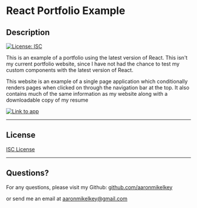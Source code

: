 # React Portfolio Example

## Description

[![License: ISC](https://img.shields.io/badge/License-ISC-blue.svg)](https://opensource.org/licenses/ISC)

This is an example of a portfolio using the latest version of React. This isn't my current portfolio website, since I have not had the chance to test my custom components with the latest version of React.

This website is an example of a single page application which conditionally renders pages when clicked on through the navigation bar at the top. It also contains much of the same information as my website along with a downloadable copy of my resume

[![Link to app](/example.PNG)](https://AaronMikelKey.github.io/react-portfolio-example)

---

## License

[ISC License](https://opensource.org/licenses/ISC)

---

## Questions?

For any questions, please visit my Github: [github.com/aaronmikelkey](https://github.com/aaronmikelkey)

or send me an email at [aaronmikelkey@gmail.com](mailto:aaronmikelkey@gmail.com)
